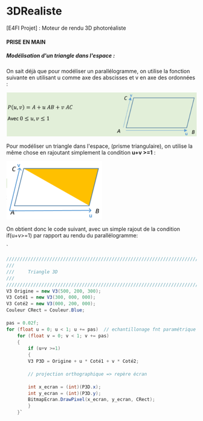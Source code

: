 # 3DRealiste
[E4FI Projet] : Moteur de rendu 3D photoréaliste 



#### PRISE EN MAIN

##### Modélisation d'un triangle dans l'espace : 

On sait déjà que pour modéliser un parallélogramme, on utilise la fonction suivante en utilisant u comme axe des abscisses et v en axe des ordonnées :

![](images\rectangle3d.png)



Pour modéliser un triangle dans l'espace, (prisme triangulaire), on utilise la même chose en rajoutant simplement la condition **u+v >=1** : 

![](images\triangle3d.png)

On obtient donc le code suivant, avec un simple rajout de la condition if(u+v>=1) par rapport au rendu du parallélogramme: 

`


```c#
//////////////////////////////////////////////////////////////////////////
///
///     Triangle 3D
/// 
//////////////////////////////////////////////////////////////////////////
V3 Origine = new V3(500, 200, 300);
V3 Coté1 = new V3(300, 000, 000);
V3 Coté2 = new V3(000, 200, 000);
Couleur CRect = Couleur.Blue;

pas = 0.02f;
for (float u = 0; u < 1; u += pas)  // echantillonage fnt paramétrique
    for (float v = 0; v < 1; v += pas)
    {
        if (u+v >=1) 
        {
        V3 P3D = Origine + u * Coté1 + v * Coté2;

        // projection orthographique => repère écran

        int x_ecran = (int)(P3D.x);
        int y_ecran = (int)(P3D.y);
        BitmapEcran.DrawPixel(x_ecran, y_ecran, CRect);
    	}
	}`
```
